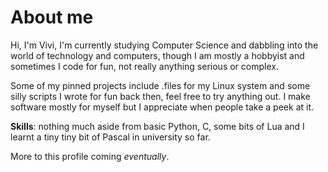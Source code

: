 # About me
Hi, I'm Vivi, I'm currently studying Computer Science and dabbling into the world of technology and computers, though I am mostly a hobbyist and sometimes I code for fun, not really anything serious or complex.

Some of my pinned projects include .files for my Linux system and some silly scripts I wrote for fun back then, feel free to try anything out. I make software mostly for myself but I appreciate when people take a peek at it.

**Skills**: nothing much aside from basic Python, C, some bits of Lua and I learnt a tiny tiny bit of Pascal in university so far.

More to this profile coming *eventually*.
